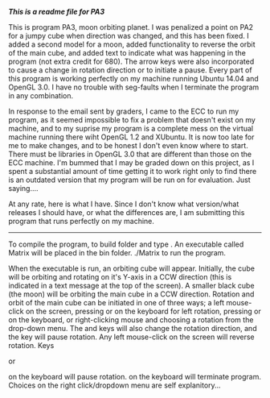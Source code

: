 ***This is a readme file for PA3***

This is program PA3, moon orbiting planet. I was penalized a point on PA2 for a jumpy cube when direction was changed, and this has been fixed. I added a second model for a moon, added functionality to reverse the orbit of the main cube, and added text to indicate what was happening in the program (not extra credit for 680). The arrow keys were also incorporated to cause a change in rotation direction or to initiate a pause. Every part of this program is working perfectly on my machine running Ubuntu 14.04 and OpenGL 3.0. I have no trouble with seg-faults when I terminate the program in any combination.

In response to the email sent by graders, I came to the ECC to run my program, as it seemed impossible to fix a problem that doesn't exist on my machine, and to my suprise my program is a complete mess on the virtual machine running there wiht OpenGL 1.2 and XUbuntu. It is now too late for me to make changes, and to be honest I don't even know where to start. There must be libraries in OpenGL 3.0 that are different than those on the ECC machine. I'm bummed that I may be graded down on this project, as I spent a substantial amount of time getting it to work right only to find there is an outdated version that my program will be run on for evaluation. Just saying....

At any rate, here is what I have. Since I don't know what version/what releases I should have, or what the differences are, I am submitting this program that runs perfectly on my machine.


***********************************************************************************************************************

To compile the program, <cd> to build folder and type <make>. An executable called Matrix will be placed in the bin folder. ./Matrix to run the program.

When the executable is run, an orbiting cube will appear. Initially, the cube will be orbiting and rotating on it's Y-axis in a CCW direction (this is indicated in a text message at the top of the screen). A smaller black cube (the moon) will be orbiting the main cube in a CCW direction. Rotation and orbit of the main cube can be initiated in one of three ways; a left mouse-click on the screen, pressing <l> or <L> on the keyboard for left rotation, pressing <r> or <R> on the keyboard, or right-clicking mouse and choosing a rotation from the drop-down menu. The <left-arrow> and <right-arrow> keys will also change the rotation direction, and the <up-arrow> key will pause rotation. Any left mouse-click on the screen will reverse rotation. Keys <p> or <P> on the keyboard will pause rotation. <esc> on the keyboard will terminate program. Choices on the right click/dropdown menu are self explanitory...
